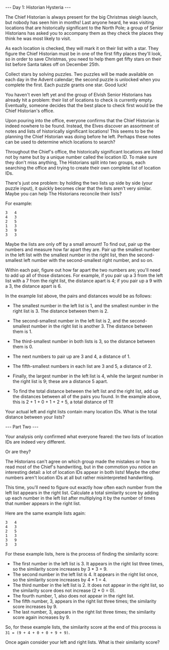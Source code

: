 --- Day 1: Historian Hysteria ---

The Chief Historian is always present for the big Christmas sleigh launch, but nobody has seen him in months! Last anyone heard, he was visiting locations that are historically significant to the North Pole; a group of Senior Historians has asked you to accompany them as they check the places they think he was most likely to visit.

As each location is checked, they will mark it on their list with a star. They figure the Chief Historian must be in one of the first fifty places they'll look, so in order to save Christmas, you need to help them get fifty stars on their list before Santa takes off on December 25th.

Collect stars by solving puzzles. Two puzzles will be made available on each day in the Advent calendar; the second puzzle is unlocked when you complete the first. Each puzzle grants one star. Good luck!

You haven't even left yet and the group of Elvish Senior Historians has already hit a problem: their list of locations to check is currently empty. Eventually, someone decides that the best place to check first would be the Chief Historian's office.

Upon pouring into the office, everyone confirms that the Chief Historian is indeed nowhere to be found. Instead, the Elves discover an assortment of notes and lists of historically significant locations! This seems to be the planning the Chief Historian was doing before he left. Perhaps these notes can be used to determine which locations to search?

Throughout the Chief's office, the historically significant locations are listed not by name but by a unique number called the location ID. To make sure they don't miss anything, The Historians split into two groups, each searching the office and trying to create their own complete list of location IDs.

There's just one problem: by holding the two lists up side by side (your puzzle input), it quickly becomes clear that the lists aren't very similar. Maybe you can help The Historians reconcile their lists?

For example:

```
3   4
4   3
2   5
1   3
3   9
3   3
```

Maybe the lists are only off by a small amount! To find out, pair up the numbers and measure how far apart they are. Pair up the smallest number in the left list with the smallest number in the right list, then the second-smallest left number with the second-smallest right number, and so on.

Within each pair, figure out how far apart the two numbers are; you'll need to add up all of those distances. For example, if you pair up a 3 from the left list with a 7 from the right list, the distance apart is 4; if you pair up a 9 with a 3, the distance apart is 6.

In the example list above, the pairs and distances would be as follows:

- The smallest number in the left list is 1, and the smallest number in the right list is 3. The distance between them is 2.
- The second-smallest number in the left list is 2, and the second-smallest number in the right list is another 3. The distance between them is 1.
- The third-smallest number in both lists is 3, so the distance between them is 0.
- The next numbers to pair up are 3 and 4, a distance of 1.
- The fifth-smallest numbers in each list are 3 and 5, a distance of 2.
- Finally, the largest number in the left list is 4, while the largest number in the right list is 9; these are a distance 5 apart.

- To find the total distance between the left list and the right list, add up the distances between all of the pairs you found. In the example above, this is 2 + 1 + 0 + 1 + 2 + 5, a total distance of 11!

Your actual left and right lists contain many location IDs. What is the total distance between your lists?

--- Part Two ---

Your analysis only confirmed what everyone feared: the two lists of location IDs are indeed very different.

Or are they?

The Historians can't agree on which group made the mistakes or how to read most of the Chief's handwriting, but in the commotion you notice an interesting detail: a lot of location IDs appear in both lists! Maybe the other numbers aren't location IDs at all but rather misinterpreted handwriting.

This time, you'll need to figure out exactly how often each number from the left list appears in the right list. Calculate a total similarity score by adding up each number in the left list after multiplying it by the number of times that number appears in the right list.

Here are the same example lists again:

```
3   4
4   3
2   5
1   3
3   9
3   3
```

For these example lists, here is the process of finding the similarity score:

- The first number in the left list is 3. It appears in the right list three times, so the similarity score increases by 3 * 3 = 9.
- The second number in the left list is 4. It appears in the right list once, so the similarity score increases by 4 * 1 = 4.
- The third number in the left list is 2. It does not appear in the right list, so the similarity score does not increase (2 * 0 = 0).
- The fourth number, 1, also does not appear in the right list.
- The fifth number, 3, appears in the right list three times; the similarity score increases by 9.
- The last number, 3, appears in the right list three times; the similarity score again increases by 9.

So, for these example lists, the similarity score at the end of this process is `31 = (9 + 4 + 0 + 0 + 9 + 9)`.

Once again consider your left and right lists. What is their similarity score?

